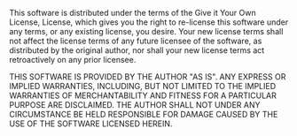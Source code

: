 This software is distributed under the terms of the Give it Your Own License,
License, which gives you the right to re-license this software under any
terms, or any existing license, you desire. Your new license terms shall not
affect the license terms of any future licensee of the software, as distributed
by the original author, nor shall your new license terms act retroactively on
any prior licensee.

THIS SOFTWARE IS PROVIDED BY THE AUTHOR "AS IS". ANY EXPRESS OR IMPLIED
WARRANTIES, INCLUDING, BUT NOT LIMITED TO THE IMPLIED WARRANTIES OF
MERCHANTABILITY AND FITNESS FOR A PARTICULAR PURPOSE ARE DISCLAIMED. THE
AUTHOR SHALL NOT UNDER ANY CIRCUMSTANCE BE HELD RESPONSIBLE FOR DAMAGE CAUSED
BY THE USE OF THE SOFTWARE LICENSED HEREIN.
